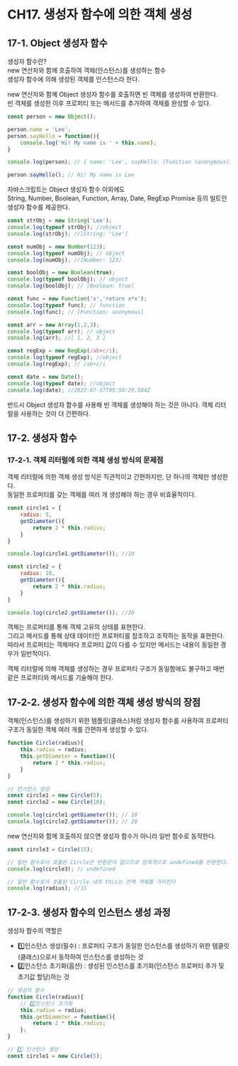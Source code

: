 # CH17. 생성자 함수에 의한 객체 생성

## 17-1. Object 생성자 함수

생성자 함수란?  
new 연산자와 함께 호출하여 객체(인스턴스)를 생성하는 함수  
생성자 함수에 의해 생성된 객체를 인스턴스라 한다.

new 연산자와 함께 Object 생성자 함수를 호출하면 빈 객체를 생성하여 반환한다.  
빈 객체를 생성한 이후 프로퍼티 또는 메서드를 추가하여 객체를 완성할 수 있다.

```javascript
const person = new Object();

person.name = 'Lee';
person.sayHello = function(){
    console.log('Hi! My name is ' + this.name);
}

console.log(person); // { name: 'Lee', sayHello: [Function (anonymous)] }

person.sayHello(); // Hi! My name is Lee
```


자바스크립트는 Object 생성자 함수 이외에도  
String, Number, Boolean, Function, Array, Date, RegExp Promise 등의 빌트인 생성자 함수를 제공한다.

```javascript
const strObj = new String('Lee');
console.log(typeof strObj); //object
console.log(strObj); //[String: 'Lee']

const numObj = new Number(123);
console.log(typeof numObj); // object
console.log(numObj); //[Number: 123]

const boolObj = new Boolean(true);
console.log(typeof boolObj); // object
console.log(boolObj); // [Boolean: true]

const func = new Function('x','return x*x');
console.log(typeof func); // function
console.log(func); // [Function: anonymous]

const arr = new Array(1,2,3);
console.log(typeof arr); // object
console.log(arr); //[ 1, 2, 3 ]

const regExp = new RegExp(/ab+c/i);
console.log(typeof regExp); //object
console.log(regExp); // /ab+c/i

const date = new Date();
console.log(typeof date); //object
console.log(date); //2023-07-17T05:50:29.584Z
```
반드시 Object 생성자 함수를 사용해 빈 객체를 생성해야 하는 것은 아니다. 
객체 리터럴을 사용하는 것이 더 간편하다.

## 17-2. 생성자 함수
###  17-2-1. 객체 리터럴에 의한 객체 생성 방식의 문제점
객체 리터럴에 의한 객체 생성 방식은 직관적이고 간편하지만, 단 하나의 객체만 생성한다.   
동일한 프로퍼티를 갖는 객체를 여러 개 생성해야 하는 경우 비효율적이다.

```javascript
const circle1 = {
    radius: 5,
    getDiameter(){
        return 2 * this.radius;
    }
}

console.log(circle1.getDiameter()); //10

const circle2 = {
    radius: 10,
    getDiameter(){
        return 2 * this.radius;
    }
}

console.log(circle2.getDiameter()); //20
```

객체는 프로퍼티를 통해 객체 고유의 상태를 표현한다.  
그리고 메서드를 통해 상태 데이터인 프로퍼티를 참조하고 조작하는 동작을 표현한다.  
따라서 프로퍼티는 객체마다 프로퍼티 값이 다를 수 있지만 메서드는 내용이 동일한 경우가 일반적이다.

객체 리터럴에 의해 객체를 생성하는 경우 프로퍼티 구조가 동일함에도 불구하고 매번 같은 프로퍼티와 메서드를 기술해야 한다.

## 17-2-2. 생성자 함수에 의한 객체 생성 방식의 장점
객체(인스턴스)를 생성하기 위한 템플릿(클래스)처럼 생성자 함수를 사용하여 프로퍼티 구조가 동일한 객체 여러 개를 간편하게 생성할 수 있다.
```javascript
function Circle(radius){
    this.radius = radius;
    this.getDiameter = function(){
        return 2 * this.radius;
    }
}

// 인스턴스 생성
const circle1 = new Circle(5);
const circle2 = new Circle(10);

console.log(circle1.getDiameter()); // 10
console.log(circle2.getDiameter()); // 20
```

new 연산자와 함께 호출하지 않으면 생성자 함수가 아니라 일반 함수로 동작한다.
```javascript
const circle3 = Circle(15);

// 일반 함수로서 호출된 Circle은 반환문이 없으므로 암묵적으로 undefined를 반환한다.
console.log(circle3); // undefined

// 일반 함수로서 호출된 Circle 내의 this는 전역 객체를 가리킨다
console.log(radius); //15
```

## 17-2-3. 생성자 함수의 인스턴스 생성 과정
생성자 함수의 역할은 
- 1️⃣인스턴스 생성(필수) : 프로퍼티 구조가 동일한 인스턴스를 생성하기 위한 템클릿(클래스)으로서 동작하여 인스턴스를 생성하는 것
- 2️⃣인스턴스 초기화(옵션) : 생성된 인스턴스를 초기화(인스턴스 프로퍼티 추가 및 초기값 할당)하는 것
```javascript
// 생성자 함수
function Circle(radius){
    // 2️⃣인스턴스 초기화
    this.radius = radius;
    this.getDiameter = function(){
        return 2 * this.radius;
    };
} 

// ️1️⃣ 인스턴스 생성
const circle1 = new Circle(5); 

```
